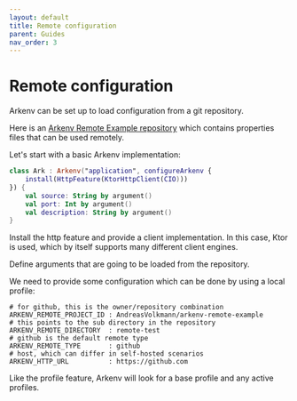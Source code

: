 ```yaml
---
layout: default
title: Remote configuration
parent: Guides
nav_order: 3
---
```


# Remote configuration

Arkenv can be set up to load configuration from a git repository.

Here is an [Arkenv Remote Example repository](https://github.com/AndreasVolkmann/arkenv-remote-example)
which contains properties files that can be used remotely.

Let's start with a basic Arkenv implementation:
```kotlin
class Ark : Arkenv("application", configureArkenv {
    install(HttpFeature(KtorHttpClient(CIO)))
}) {
    val source: String by argument()
    val port: Int by argument()
    val description: String by argument()
}
```

Install the http feature and provide a client implementation.
In this case, Ktor is used, which by itself supports many different client engines.

Define arguments that are going to be loaded from the repository.

We need to provide some configuration which can be done by
using a local profile:
```properties
# for github, this is the owner/repository combination
ARKENV_REMOTE_PROJECT_ID : AndreasVolkmann/arkenv-remote-example
# this points to the sub directory in the repository
ARKENV_REMOTE_DIRECTORY  : remote-test
# github is the default remote type
ARKENV_REMOTE_TYPE       : github
# host, which can differ in self-hosted scenarios
ARKENV_HTTP_URL          : https://github.com
```

Like the profile feature, Arkenv will look for a base profile and any active profiles.
